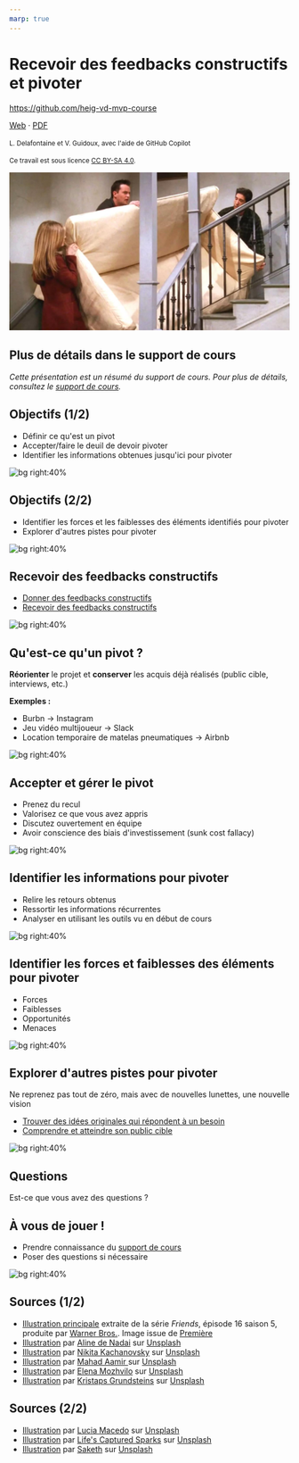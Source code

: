 ```yaml
---
marp: true
---
```


<!--
theme: gaia
size: 16:9
paginate: true
author: L. Delafontaine et V. Guidoux, avec l'aide de GitHub Copilot
title: HEIG-VD MVP Course - Recevoir des feedbacks constructifs et pivoter
description: Recevoir des feedbacks constructifs et pivoter pour le cours MVP à la HEIG-VD, Suisse
url: https://heig-vd-mvp-course.github.io/heig-vd-mvp-course/12-cours-recevoir-des-feedbacks-constructifs-et-pivoter/01-presentation/index.html
header: "**Recevoir des feedbacks constructifs et pivoter**"
footer: "**HEIG-VD** - MVP Course 2024-2025 - CC BY-SA 4.0"
style: |
    :root {
        --color-background: #fff;
        --color-foreground: #333;
        --color-highlight: #f96;
        --color-dimmed: #888;
        --color-headings: #7d8ca3;
    }
    blockquote {
        font-style: italic;
    }
    table {
        width: 100%;
    }
    h1, h2, h3, h4, h5, h6 {
        color: var(--color-headings);
    }
    h2, h3, h4, h5, h6 {
        font-size: 1.5rem;
    }
    h1 a:link, h2 a:link, h3 a:link, h4 a:link, h5 a:link, h6 a:link {
        text-decoration: none;
    }
    section:not(.lead) > p, blockquote {
        text-align: justify;
    }
    section:has(h1) {
        padding: 50px;
    }
    section:has(h1) > header {
        display: none;
    }
    section > header {
        font-size: 50%;
    }
    .two-columns {
        display: grid;
        grid-template-columns: 1fr 1fr;
        gap: 1rem;
    }
headingDivider: 6
-->

# Recevoir des feedbacks constructifs et pivoter

<!--
_class: lead
_paginate: false
-->

<https://github.com/heig-vd-mvp-course>

[Web][web] · [PDF][pdf]

<small>L. Delafontaine et V. Guidoux, avec l'aide de GitHub Copilot</small>

<small>Ce travail est sous licence [CC BY-SA 4.0][license].</small>

![bg opacity:0.25][illustration-principale]

## Plus de détails dans le support de cours

<!-- _class: lead -->

_Cette présentation est un résumé du support de cours. Pour plus de détails,
consultez le [support de cours][course-material]._

## Objectifs (1/2)

- Définir ce qu'est un pivot
- Accepter/faire le deuil de devoir pivoter
- Identifier les informations obtenues jusqu'ici pour pivoter

![bg right:40%][illustration-objectifs]

## Objectifs (2/2)

- Identifier les forces et les faiblesses des éléments identifiés pour pivoter
- Explorer d'autres pistes pour pivoter

![bg right:40%][illustration-objectifs]

## Recevoir des feedbacks constructifs

- [Donner des feedbacks constructifs](https://github.com/heig-vd-mvp-course/heig-vd-mvp-course/tree/main/05-cours-promouvoir-et-pitcher-son-idee/02-support-de-cours#donner-des-feedbacks-constructifs)
- [Recevoir des feedbacks constructifs](https://github.com/heig-vd-mvp-course/heig-vd-mvp-course/tree/main/05-cours-promouvoir-et-pitcher-son-idee/02-support-de-cours#recevoir-des-feedbacks-constructifs)

![bg right:40%][illustration-feedbacks]

## Qu'est-ce qu'un pivot ?

**Réorienter** le projet et **conserver** les acquis déjà réalisés (public
cible, interviews, etc.)

**Exemples :**

- Burbn -> Instagram
- Jeu vidéo multijoueur -> Slack
- Location temporaire de matelas pneumatiques -> Airbnb

![bg right:40%][illustration-pivot]

<!--

- **Instagram :** Application initialement dédiée à la géolocalisation (Burbn)
  ayant pivoté vers une plateforme centrée sur le partage de photos.
- **Slack :** Plateforme créée à l'origine pour un jeu vidéo multijoueur en
  ligne et réorientée en outil de communication professionnelle.
- **Airbnb :** Parti de la location temporaire de matelas pneumatiques vers la
  location d'espaces d’hébergement de courte durée.

-->

## Accepter et gérer le pivot

- Prenez du recul
- Valorisez ce que vous avez appris
- Discutez ouvertement en équipe
- Avoir conscience des biais d'investissement (sunk cost fallacy)

![bg right:40%][illustration-accepter-pivot]

<!--

Exemples :

- Pimp My Wall, BeeScreens, BeeDocs, Lamasticot FM, Artios
- Canal d'Entreroches

-->

## Identifier les informations pour pivoter

- Relire les retours obtenus
- Ressortir les informations récurrentes
- Analyser en utilisant les outils vu en début de cours

![bg right:40%][illustration-identifier-informations]

## Identifier les forces et faiblesses des éléments pour pivoter

- Forces
- Faiblesses
- Opportunités
- Menaces

![bg right:40%][illustration-balance]

## Explorer d'autres pistes pour pivoter

Ne reprenez pas tout de zéro, mais avec de nouvelles lunettes, une nouvelle
vision

- [Trouver des idées originales qui répondent à un besoin](https://github.com/heig-vd-mvp-course/heig-vd-mvp-course/tree/main/03-cours-trouver-des-idees-originales-qui-repondent-a-un-besoin/02-support-de-cours/README.md)
- [Comprendre et atteindre son public cible](https://github.com/heig-vd-mvp-course/heig-vd-mvp-course/tree/main/04-cours-comprendre-et-atteindre-son-public-cible/02-support-de-cours/README.md)

![bg right:40%][illustration-explorer-pistes]

## Questions

<!-- _class: lead -->

Est-ce que vous avez des questions ?

## À vous de jouer !

- Prendre connaissance du [support de cours][course-material]
- Poser des questions si nécessaire

![bg right:40%][illustration-a-vous-de-jouer]

## Sources (1/2)

- [Illustration principale][illustration-principale] extraite de la série
  _Friends_, épisode 16 saison 5, produite par
  [Warner Bros.](https://www.warnerbros.com/). Image issue de
  [Première](https://www.premiere.fr/Series/News-Series/David-Schwimmer-en-a-marre-que-les-fans-de-Friends-lui-crient-Pivot-)
- [Illustration][illustration-objectifs] par
  [Aline de Nadai](https://unsplash.com/@alinedenadai) sur
  [Unsplash](https://unsplash.com/photos/j6brni7fpvs)
- [Illustration][illustration-a-vous-de-jouer] par
  [Nikita Kachanovsky](https://unsplash.com/@nkachanovskyyy) sur
  [Unsplash](https://unsplash.com/photos/white-sony-ps4-dualshock-controller-over-persons-palm-FJFPuE1MAOM)
- [Illustration][illustration-feedbacks] par
  [Mahad Aamir ](https://unsplash.com/@mahadaamir) sur
  [Unsplash](https://unsplash.com/photos/interior-of-building-Y-GnrESsjr0)
- [Illustration][illustration-balance] par
  [Elena Mozhvilo](https://unsplash.com/@miracleday) sur
  [Unsplash](https://unsplash.com/photos/gold-and-silver-round-frame-magnifying-glass-j06gLuKK0GM)
- [Illustration][illustration-pivot] par
  [Kristaps Grundsteins](https://unsplash.com/@grundsteins) sur
  [Unsplash](https://unsplash.com/photos/a-path-through-a-forest-with-lots-of-trees-2mq6Oxhx5cg)

## Sources (2/2)

- [Illustration][illustration-accepter-pivot] par
  [Lucia Macedo](https://unsplash.com/@sample_in_photography) sur
  [Unsplash](https://unsplash.com/photos/woman-in-gray-long-sleeve-shirt-sitting-on-brown-wooden-chair-9USYbfMD250)
- [Illustration][illustration-identifier-informations] par
  [Life's Captured Sparks](https://unsplash.com/@lifescapturedsparks) sur
  [Unsplash](https://unsplash.com/photos/a-blue-and-white-sign-on-the-side-of-a-building-HPLdui4C_ps)
- [Illustration][illustration-explorer-pistes] par
  [Saketh](https://unsplash.com/@sakiii999) sur
  [Unsplash](https://unsplash.com/photos/brown-rocky-mountain-under-blue-sky-during-daytime-fYf-y2KuoJ4)

[web]:
	https://heig-vd-mvp-course.github.io/heig-vd-mvp-course/12-cours-recevoir-des-feedbacks-constructifs-et-pivoter/01-presentation/
[pdf]:
	https://heig-vd-mvp-course.github.io/heig-vd-mvp-course/12-cours-recevoir-des-feedbacks-constructifs-et-pivoter/01-presentation/12-cours-recevoir-des-feedbacks-constructifs-et-pivoter-presentation.pdf
[course-material]:
	https://github.com/heig-vd-mvp-course/heig-vd-mvp-course/blob/main/12-cours-recevoir-des-feedbacks-constructifs-et-pivoter/02-support-de-cours/README.md
[license]:
	https://github.com/heig-vd-mvp-course/heig-vd-mvp-course/blob/main/LICENSE.md

<!-- Illustrations -->

[illustration-principale]: ../02-support-de-cours/images/pivot.jpg
[illustration-objectifs]:
	https://images.unsplash.com/photo-1516389573391-5620a0263801?fit=crop&h=720
[illustration-a-vous-de-jouer]:
	https://images.unsplash.com/photo-1509198397868-475647b2a1e5?fit=crop&h=720
[illustration-feedbacks]:
	https://images.unsplash.com/photo-1566096650255-98ba2641071e?fit=crop&h=720
[illustration-balance]:
	https://images.unsplash.com/photo-1587740896339-96a76170508d?fit=crop&h=720
[illustration-pivot]:
	https://images.unsplash.com/photo-1672669612505-0e9f2939d351?fit=crop&h=720
[illustration-accepter-pivot]:
	https://images.unsplash.com/photo-1619734352079-8ee04a56fd3c?fit=crop&h=720
[illustration-identifier-informations]:
	https://images.unsplash.com/photo-1719346660583-e8dd5db680ea?fit=crop&h=720
[illustration-explorer-pistes]:
	https://images.unsplash.com/photo-1628123268032-3e990f250cd5?fit=crop&h=720

